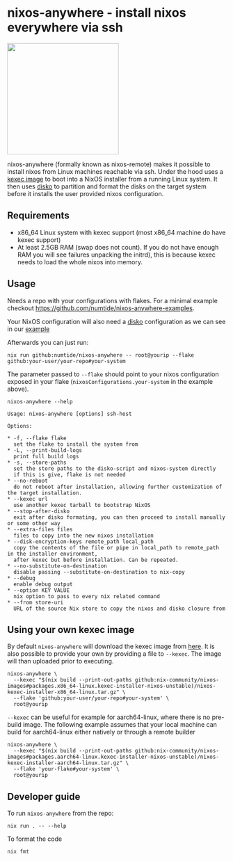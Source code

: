 # nixos-anywhere - install nixos everywhere via ssh

<img src="https://raw.githubusercontent.com/numtide/nixos-anywhere/5bdd3f3c442b923813e301b319290305353a3e7a/docs/logo.png" width="256" height="256">

nixos-anywhere (formally known as nixos-remote) makes it possible to install nixos from Linux machines reachable via ssh.
Under the hood uses a [kexec image](https://github.com/nix-community/nixos-images#kexec-tarballs) to boot
into a NixOS installer from a running Linux system.
It then uses [disko](https://github.com/nix-community/disko) to partition and
format the disks on the target system before it installs the user provided nixos
configuration.

## Requirements

- x86_64 Linux system with kexec support (most x86_64 machine do have kexec support)
- At least 2.5GB RAM (swap does not count). If you do not have enough RAM you
  will see failures unpacking the initrd), this is because kexec needs to load
  the whole nixos into memory.

## Usage
Needs a repo with your configurations with flakes. For a minimal example checkout https://github.com/numtide/nixos-anywhere-examples.

Your NixOS configuration will also need a [disko](https://github.com/nix-community/disko) configuration  as we can see in
our [example](https://github.com/numtide/nixos-anywhere-examples/blob/9768e438b1467ec55d42e096860e7199bd1ef43d/flake.nix#L15-L19)

Afterwards you can just run:

```
nix run github:numtide/nixos-anywhere -- root@yourip --flake github:your-user/your-repo#your-system
```

The parameter passed to `--flake` should point to your nixos configuration
exposed in your flake (`nixosConfigurations.your-system` in the example above).

`nixos-anywhere --help`
``` shell
Usage: nixos-anywhere [options] ssh-host

Options:

* -f, --flake flake
  set the flake to install the system from
* -L, --print-build-logs
  print full build logs
* -s, --store-paths
  set the store paths to the disko-script and nixos-system directly
  if this is give, flake is not needed
* --no-reboot
  do not reboot after installation, allowing further customization of the target installation.
* --kexec url
  use another kexec tarball to bootstrap NixOS
* --stop-after-disko
  exit after disko formating, you can then proceed to install manually or some other way
* --extra-files files
  files to copy into the new nixos installation
* --disk-encryption-keys remote_path local_path
  copy the contents of the file or pipe in local_path to remote_path in the installer environment,
  after kexec but before installation. Can be repeated.
* --no-substitute-on-destination
  disable passing --substitute-on-destination to nix-copy
* --debug
  enable debug output
* --option KEY VALUE
  nix option to pass to every nix related command
* --from store-uri
  URL of the source Nix store to copy the nixos and disko closure from
```

## Using your own kexec image

By default `nixos-anywhere` will download the kexec image from [here](https://github.com/nix-community/nixos-images#kexec-tarballs).
It is also possible to provide your own by providing a file to `--kexec`. The image will than uploaded prior to executing.

``` shell
nixos-anywhere \
  --kexec "$(nix build --print-out-paths github:nix-community/nixos-images#packages.x86_64-linux.kexec-installer-nixos-unstable)/nixos-kexec-installer-x86_64-linux.tar.gz" \
  --flake 'github:your-user/your-repo#your-system' \
  root@yourip
```

`--kexec` can be useful for example for aarch64-linux, where there is no
pre-build image. The following example assumes that your local machine can
build for aarch64-linux either natively or through a remote builder

``` shell
nixos-anywhere \
  --kexec "$(nix build --print-out-paths github:nix-community/nixos-images#packages.aarch64-linux.kexec-installer-nixos-unstable)/nixos-kexec-installer-aarch64-linux.tar.gz" \
  --flake 'your-flake#your-system' \
  root@yourip
```

## Developer guide

To run `nixos-anywhere` from the repo:

```console
nix run . -- --help
```

To format the code

```console
nix fmt
```
